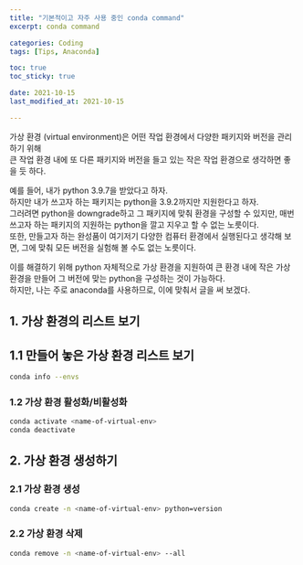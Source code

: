 ```yaml
---
title: "기본적이고 자주 사용 중인 conda command"
excerpt: conda command

categories: Coding
tags: [Tips, Anaconda]

toc: true
toc_sticky: true

date: 2021-10-15
last_modified_at: 2021-10-15

---
```


가상 환경 (virtual environment)은 어떤 작업 환경에서 다양한 패키지와 버전을 관리하기 위해  
큰 작업 환경 내에 또 다른 패키지와 버전을 들고 있는 작은 작업 환경으로 생각하면 좋을 듯 하다.

예를 들어, 내가 python 3.9.7을 받았다고 하자.  
하지만 내가 쓰고자 하는 패키지는 python을 3.9.2까지만 지원한다고 하자.  
그러려면 python을 downgrade하고 그 패키지에 맞춰 환경을 구성할 수 있지만, 매번 쓰고자 하는 패키지의 지원하는 python을 깔고 지우고 할 수 없는 노릇이다.  
또한, 만들고자 하는 완성품이 여기저기 다양한 컴퓨터 환경에서 실행된다고 생각해 보면, 그에 맞춰 모든 버전을 실험해 볼 수도 없는 노릇이다.  

이를 해결하기 위해 python 자체적으로 가상 환경을 지원하여 큰 환경 내에 작은 가상 환경을 만들어 그 버전에 맞는 python을 구성하는 것이 가능하다.  
하지만, 나는 주로 anaconda를 사용하므로, 이에 맞춰서 글을 써 보겠다.

## 1. 가상 환경의 리스트 보기

## 1.1 만들어 놓은 가상 환경 리스트 보기

```zsh
conda info --envs
```

### 1.2 가상 환경 활성화/비활성화

```zsh
conda activate <name-of-virtual-env>
conda deactivate
```

## 2. 가상 환경 생성하기

### 2.1 가상 환경 생성

```zsh
conda create -n <name-of-virtual-env> python=version
```

### 2.2 가상 환경 삭제

```zsh
conda remove -n <name-of-virtual-env> --all
```
